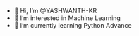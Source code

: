 - 👋 Hi, I’m @YASHWANTH-KR
- 👀 I’m interested in Machine Learning
- 🌱 I’m currently learning Python Advance
